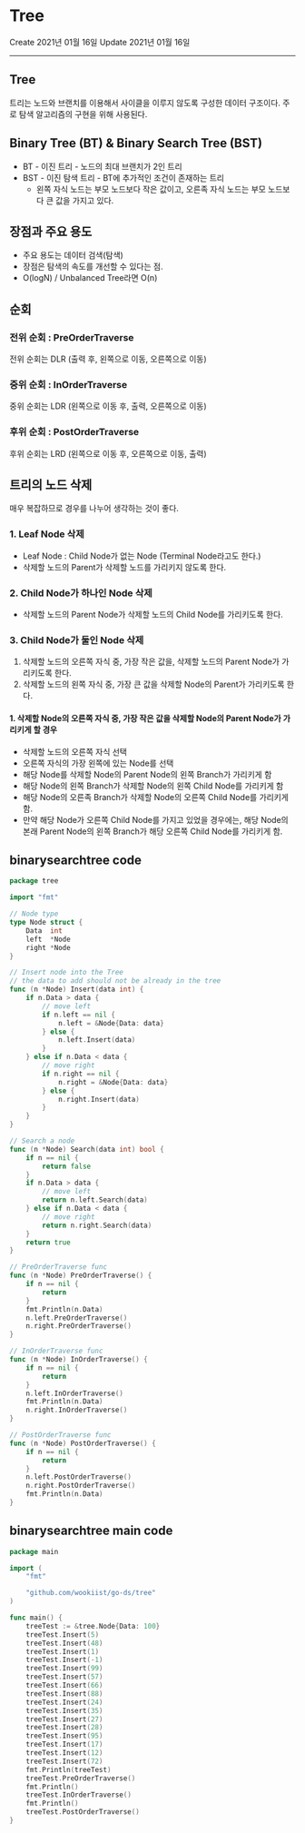 # Tree
Create 2021년 01월 16일
Update 2021년 01월 16일

---

## Tree
트리는 노드와 브랜치를 이용해서 사이클을 이루지 않도록 구성한 데이터 구조이다.
주로 탐색 알고리즘의 구현을 위해 사용된다.

## Binary Tree (BT) & Binary Search Tree (BST)
* BT - 이진 트리 - 노드의 최대 브랜치가 2인 트리
* BST - 이진 탐색 트리 - BT에 추가적인 조건이 존재하는 트리
    - 왼쪽 자식 노드는 부모 노드보다 작은 값이고, 오른족 자식 노드는 부모 노드보다 큰 값을 가지고 있다.

## 장점과 주요 용도
- 주요 용도는 데이터 검색(탐색)
- 장점은 탐색의 속도를 개선할 수 있다는 점.
- O(logN)  / Unbalanced Tree라면 O(n)

## 순회
### 전위 순회 : PreOrderTraverse
전위 순회는 DLR (출력 후, 왼쪽으로 이동, 오른쪽으로 이동)
### 중위 순회 : InOrderTraverse
중위 순회는 LDR (왼쪽으로 이동 후, 출력, 오른쪽으로 이동)
### 후위 순회 : PostOrderTraverse
후위 순회는 LRD (왼쪽으로 이동 후, 오른쪽으로 이동, 출력)

## 트리의 노드 삭제
매우 복잡하므로 경우를 나누어 생각하는 것이 좋다.
### 1. Leaf Node 삭제
- Leaf Node : Child Node가 없는 Node (Terminal Node라고도 한다.)
- 삭제할 노드의 Parent가 삭제할 노드를 가리키지 않도록 한다.

### 2. Child Node가 하나인 Node 삭제
- 삭제할 노드의 Parent Node가 삭제할 노드의 Child Node를 가리키도록 한다.

### 3. Child Node가 둘인 Node 삭제
1. 삭제할 노드의 오른쪽 자식 중, 가장 작은 값을, 삭제할 노드의 Parent Node가 가리키도록 한다.
2. 삭제할 노드의 왼쪽 자식 중, 가장 큰 값을 삭제할 Node의 Parent가 가리키도록 한다.

#### 1. 삭제할 Node의 오른쪽 자식 중, 가장 작은 값을 삭제할 Node의 Parent Node가 가리키게 할 경우
- 삭제할 노드의 오른쪽 자식 선택
- 오른쪽 자식의 가장 왼쪽에 있는 Node를 선택
- 해당 Node를 삭제할 Node의 Parent Node의 왼쪽 Branch가 가리키게 함
- 해당 Node의 왼쪽 Branch가 삭제할 Node의 왼쪽 Child Node를 가리키게 함
- 해당 Node의 오른족 Branch가 삭제할 Node의 오른쪽 Child Node를 가리키게 함.
- 만약 해당 Node가 오른쪽 Child Node를 가지고 있었을 경우에는, 해당 Node의 본래 Parent Node의 왼쪽 Branch가 해당 오른쪽 Child Node를 가리키게 함.

## binarysearchtree code
```go
package tree

import "fmt"

// Node type
type Node struct {
	Data  int
	left  *Node
	right *Node
}

// Insert node into the Tree
// the data to add should not be already in the tree
func (n *Node) Insert(data int) {
	if n.Data > data {
		// move left
		if n.left == nil {
			n.left = &Node{Data: data}
		} else {
			n.left.Insert(data)
		}
	} else if n.Data < data {
		// move right
		if n.right == nil {
			n.right = &Node{Data: data}
		} else {
			n.right.Insert(data)
		}
	}
}

// Search a node
func (n *Node) Search(data int) bool {
	if n == nil {
		return false
	}
	if n.Data > data {
		// move left
		return n.left.Search(data)
	} else if n.Data < data {
		// move right
		return n.right.Search(data)
	}
	return true
}

// PreOrderTraverse func
func (n *Node) PreOrderTraverse() {
	if n == nil {
		return
	}
	fmt.Println(n.Data)
	n.left.PreOrderTraverse()
	n.right.PreOrderTraverse()
}

// InOrderTraverse func
func (n *Node) InOrderTraverse() {
	if n == nil {
		return
	}
	n.left.InOrderTraverse()
	fmt.Println(n.Data)
	n.right.InOrderTraverse()
}

// PostOrderTraverse func
func (n *Node) PostOrderTraverse() {
	if n == nil {
		return
	}
	n.left.PostOrderTraverse()
	n.right.PostOrderTraverse()
	fmt.Println(n.Data)
}


```

## binarysearchtree main code
```go
package main

import (
	"fmt"

	"github.com/wookiist/go-ds/tree"
)

func main() {
	treeTest := &tree.Node{Data: 100}
	treeTest.Insert(5)
	treeTest.Insert(48)
	treeTest.Insert(1)
	treeTest.Insert(-1)
	treeTest.Insert(99)
	treeTest.Insert(57)
	treeTest.Insert(66)
	treeTest.Insert(88)
	treeTest.Insert(24)
	treeTest.Insert(35)
	treeTest.Insert(27)
	treeTest.Insert(28)
	treeTest.Insert(95)
	treeTest.Insert(17)
	treeTest.Insert(12)
	treeTest.Insert(72)
	fmt.Println(treeTest)
	treeTest.PreOrderTraverse()
	fmt.Println()
	treeTest.InOrderTraverse()
	fmt.Println()
	treeTest.PostOrderTraverse()
}

```